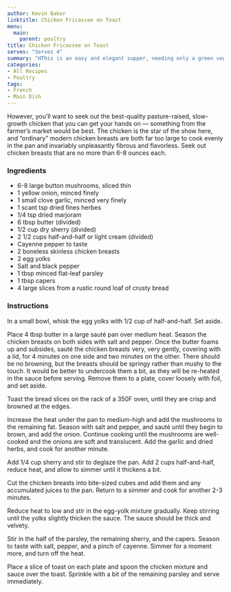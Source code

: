 ```yaml
---
author: Kevin Baker
linktitle: Chicken Fricassee on Toast	
menu:
  main:
    parent: poultry
title: Chicken Fricassee on Toast	
serves: "Serves 4"
summary: "HThis is an easy and elegant supper, needing only a green vegetable and a dry white wine to complete the meal."
categories:
- All Recipes
- Poultry
tags:
- French
- Main Dish
---
```

However, you’ll want to seek out the best-quality pasture-raised, slow-growth chicken that you can get your hands on — something from the farmer’s market would be best. The chicken is the star of the show here, and “ordinary” modern chicken breasts are both far too large to cook evenly in the pan and invariably unpleasantly fibrous and flavorless. Seek out chicken breasts that are no more than 6-8 ounces each.

### Ingredients

<div class="ingredient-list">
  
* 6-8 large button mushrooms, sliced thin  
* 1 yellow onion, minced finely  
* 1 small clove garlic, minced very finely  
* 1 scant tsp dried fines herbes  
* 1/4 tsp dried marjoram  
* 6 tbsp butter (divided)  
* 1/2 cup dry sherry (divided)  
* 2 1/2 cups half-and-half or light cream (divided)  
* Cayenne pepper to taste  
* 2 boneless skinless chicken breasts  
* 2 egg yolks  
* Salt and black pepper  
* 1 tbsp minced flat-leaf parsley  
* 1 tbsp capers  
* 4 large slices from a rustic round loaf of crusty bread  

</div>

### Instructions
In a small bowl, whisk the egg yolks with 1/2 cup of half-and-half. Set aside.

Place 4 tbsp butter in a large sauté pan over medium heat. Season the chicken breasts on both sides with salt and pepper. Once the butter foams up and subsides, sauté the chicken breasts very, very gently, covering with a lid, for 4 minutes on one side and two minutes on the other. There should be no browning, but the breasts should be springy rather than mushy to the touch. It would be better to undercook them a bit, as they will be re-heated in the sauce before serving. Remove them to a plate, cover loosely with foil, and set aside.

Toast the bread slices on the rack of a 350F oven, until they are crisp and browned at the edges.

Increase the heat under the pan to medium-high and add the mushrooms to the remaining fat. Season with salt and pepper, and sauté until they begin to brown, and add the onion. Continue cooking until the mushrooms are well-cooked and the onions are soft and translucent. Add the garlic and dried herbs, and cook for another minute.

Add 1/4 cup sherry and stir to deglaze the pan. Add 2 cups half-and-half, reduce heat, and allow to simmer until it thickens a bit. 

Cut the chicken breasts into bite-sized cubes and add them and any accumulated juices to the pan. Return to a simmer and cook for another 2-3 minutes. 

Reduce heat to low and stir in the egg-yolk mixture gradually. Keep stirring until the yolks slightly thicken the sauce. The sauce should be thick and velvety.

Stir in the half of the parsley, the remaining sherry, and the capers. Season to taste with salt, pepper, and a pinch of cayenne. Simmer for a moment more, and turn off the heat.

Place a slice of toast on each plate and spoon the chicken mixture and sauce over the toast. Sprinkle with a bit of the remaining parsley and serve immediately.